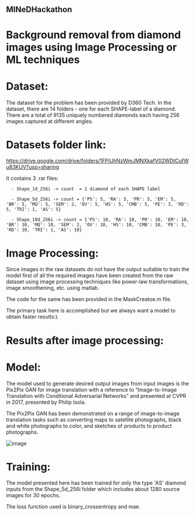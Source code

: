 ## MINeDHackathon
# Background removal from diamond images using Image Processing or ML techniques

# Dataset:
The dataset for the problem has been provided by D360 Tech. In the dataset, there are 14 folders - one for each SHAPE-label of a diamond.
There are a total of 9135 uniquely numbered diamonds each having 256 images captured at different angles.

# Datasets folder link:

https://drive.google.com/drive/folders/1FPiUhNzWmJMNXkafV02WDtCufWu83KUV?usp=sharing


It contains 3 .rar files:

      - Shape_1d_256i -> count  = 1 diamond of each SHAPE label
      
      - Shape_5d_256i -> count = {'PS': 5, 'RA': 5, 'PR': 5, 'EM': 5, 'BR': 5, 'MQ': 5, 'SEM': 2, 'OV': 5, 'HS': 5, 'CMB': 5, 'PE': 3, 'RD': 5, 'TRI': 1, 'AS': 5} 
      
      - Shape_10d_256i -> count = {'PS': 10, 'RA': 10, 'PR': 10, 'EM': 10, 'BR': 10, 'MQ': 10, 'SEM': 2, 'OV': 10, 'HS': 10, 'CMB': 10, 'PE': 3, 'RD': 10, 'TRI': 1, 'AS': 10}

# Image Processing:

Since images in the raw datasets do not have the output suitable to train the model first of all the required images have been created from the raw dataset using image processing techniques like power-law transformations, image smoothening, etc. using matlab. 

The code for the same has been provided in the MaskCreatoe.m file.

The primary task here is accomplished but we always want a model to obtain faster results:).


# Results after image processing:



# Model:

The model used to generate desired output images from input images is the Pix2Pix GAN for image translation with a reference to “Image-to-Image Translation with Conditional Adversarial Networks” and presented at CVPR in 2017, presented by Philip Isola.

The Pix2Pix GAN has been demonstrated on a range of image-to-image translation tasks such as converting maps to satellite photographs, black and white photographs to color, and sketches of products to product photographs.

![image](https://user-images.githubusercontent.com/72211869/156833884-449959bd-85e6-4394-a2ec-19db81daeed6.png)

# Training:
The model presented here has been trained for only the type 'AS' diamond inputs from the Shape_5d_256i folder which includes about 1280 source images for 30 epochs.

The loss function used is binary_crossentropy and mae.
